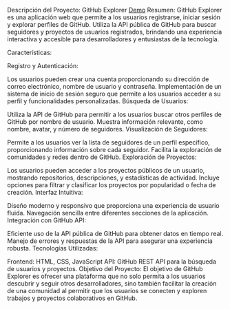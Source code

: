 Descripción del Proyecto: GitHub Explorer
[Demo](https://githubok.netlify.app/)
Resumen: GitHub Explorer es una aplicación web que permite a los usuarios registrarse, iniciar sesión y explorar perfiles de GitHub. Utiliza 
la API pública de GitHub para buscar seguidores y proyectos de usuarios registrados, brindando una experiencia interactiva y accesible para 
desarrolladores y entusiastas de la tecnología.

Características:

Registro y Autenticación:

Los usuarios pueden crear una cuenta proporcionando su dirección de correo electrónico, nombre de usuario y contraseña.
Implementación de un sistema de inicio de sesión seguro que permite a los usuarios acceder a su perfil y funcionalidades personalizadas.
Búsqueda de Usuarios:

Utiliza la API de GitHub para permitir a los usuarios buscar otros perfiles de GitHub por nombre de usuario.
Muestra información relevante, como nombre, avatar, y número de seguidores.
Visualización de Seguidores:

Permite a los usuarios ver la lista de seguidores de un perfil específico, proporcionando información sobre cada seguidor.
Facilita la exploración de comunidades y redes dentro de GitHub.
Exploración de Proyectos:

Los usuarios pueden acceder a los proyectos públicos de un usuario, mostrando repositorios, descripciones, y estadísticas de actividad.
Incluye opciones para filtrar y clasificar los proyectos por popularidad o fecha de creación.
Interfaz Intuitiva:

Diseño moderno y responsivo que proporciona una experiencia de usuario fluida.
Navegación sencilla entre diferentes secciones de la aplicación.
Integración con GitHub API:

Eficiente uso de la API pública de GitHub para obtener datos en tiempo real.
Manejo de errores y respuestas de la API para asegurar una experiencia robusta.
Tecnologías Utilizadas:

Frontend: HTML, CSS, JavaScript
API: GitHub REST API para la búsqueda de usuarios y proyectos.
Objetivo del Proyecto: El objetivo de GitHub Explorer es ofrecer una plataforma que no solo permita a los usuarios descubrir y seguir otros desarrolladores, sino también facilitar la creación de una comunidad al permitir que los usuarios se conecten y exploren trabajos y proyectos colaborativos en GitHub.
